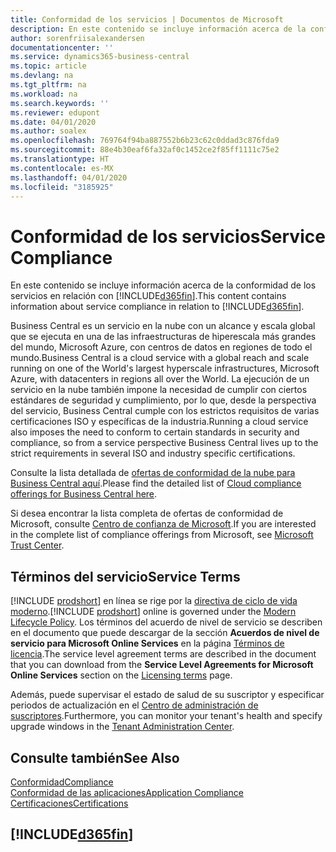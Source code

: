 ```yaml
---
title: Conformidad de los servicios | Documentos de Microsoft
description: En este contenido se incluye información acerca de la conformidad de los servicios en relación con Business Central.
author: sorenfriisalexandersen
documentationcenter: ''
ms.service: dynamics365-business-central
ms.topic: article
ms.devlang: na
ms.tgt_pltfrm: na
ms.workload: na
ms.search.keywords: ''
ms.reviewer: edupont
ms.date: 04/01/2020
ms.author: soalex
ms.openlocfilehash: 769764f94ba887552b6b23c62c0ddad3c876fda9
ms.sourcegitcommit: 88e4b30eaf6fa32af0c1452ce2f85ff1111c75e2
ms.translationtype: HT
ms.contentlocale: es-MX
ms.lasthandoff: 04/01/2020
ms.locfileid: "3185925"
---
```

# <a name="service-compliance"></a><span data-ttu-id="04058-103">Conformidad de los servicios</span><span class="sxs-lookup"><span data-stu-id="04058-103">Service Compliance</span></span>
<span data-ttu-id="04058-104">En este contenido se incluye información acerca de la conformidad de los servicios en relación con [!INCLUDE[d365fin](../includes/d365fin_md.md)].</span><span class="sxs-lookup"><span data-stu-id="04058-104">This content contains information about service compliance in relation to [!INCLUDE[d365fin](../includes/d365fin_md.md)].</span></span>  

<span data-ttu-id="04058-105">Business Central es un servicio en la nube con un alcance y escala global que se ejecuta en una de las infraestructuras de hiperescala más grandes del mundo, Microsoft Azure, con centros de datos en regiones de todo el mundo.</span><span class="sxs-lookup"><span data-stu-id="04058-105">Business Central is a cloud service with a global reach and scale running on one of the World's largest hyperscale infrastructures, Microsoft Azure, with datacenters in regions all over the World.</span></span> <span data-ttu-id="04058-106">La ejecución de un servicio en la nube también impone la necesidad de cumplir con ciertos estándares de seguridad y cumplimiento, por lo que, desde la perspectiva del servicio, Business Central cumple con los estrictos requisitos de varias certificaciones ISO y específicas de la industria.</span><span class="sxs-lookup"><span data-stu-id="04058-106">Running a cloud service also imposes the need to conform to certain standards in security and compliance, so from a service perspective Business Central lives up to the strict requirements in several ISO and industry specific certifications.</span></span>

<span data-ttu-id="04058-107">Consulte la lista detallada de [ofertas de conformidad de la nube para Business Central aquí](https://aka.ms/d365-compliance-list).</span><span class="sxs-lookup"><span data-stu-id="04058-107">Please find the detailed list of [Cloud compliance offerings for Business Central here](https://aka.ms/d365-compliance-list).</span></span>

<span data-ttu-id="04058-108">Si desea encontrar la lista completa de ofertas de conformidad de Microsoft, consulte [Centro de confianza de Microsoft](https://www.microsoft.com/trustcenter/compliance/complianceofferings).</span><span class="sxs-lookup"><span data-stu-id="04058-108">If you are interested in the complete list of compliance offerings from Microsoft, see [Microsoft Trust Center](https://www.microsoft.com/trustcenter/compliance/complianceofferings).</span></span>

## <a name="service-terms"></a><span data-ttu-id="04058-109">Términos del servicio</span><span class="sxs-lookup"><span data-stu-id="04058-109">Service Terms</span></span>

<span data-ttu-id="04058-110">[!INCLUDE [prodshort](../includes/prodshort.md)] en línea se rige por la [directiva de ciclo de vida moderno](https://support.microsoft.com/help/30881/modern-lifecycle-policy).</span><span class="sxs-lookup"><span data-stu-id="04058-110">[!INCLUDE [prodshort](../includes/prodshort.md)] online is governed under the [Modern Lifecycle Policy](https://support.microsoft.com/help/30881/modern-lifecycle-policy).</span></span> <span data-ttu-id="04058-111">Los términos del acuerdo de nivel de servicio se describen en el documento que puede descargar de la sección **Acuerdos de nivel de servicio para Microsoft Online Services** en la página [Términos de licencia](https://www.microsoft.com/licensing/product-licensing/products).</span><span class="sxs-lookup"><span data-stu-id="04058-111">The service level agreement terms are described in the document that you can download from the **Service Level Agreements for Microsoft Online Services** section on the [Licensing terms](https://www.microsoft.com/licensing/product-licensing/products) page.</span></span>  

<span data-ttu-id="04058-112">Además, puede supervisar el estado de salud de su suscriptor y especificar periodos de actualización en el [Centro de administración de suscriptores](/dynamics365/business-central/dev-itpro/administration/tenant-admin-center).</span><span class="sxs-lookup"><span data-stu-id="04058-112">Furthermore, you can monitor your tenant's health and specify upgrade windows in the [Tenant Administration Center](/dynamics365/business-central/dev-itpro/administration/tenant-admin-center).</span></span>  

## <a name="see-also"></a><span data-ttu-id="04058-113">Consulte también</span><span class="sxs-lookup"><span data-stu-id="04058-113">See Also</span></span>

[<span data-ttu-id="04058-114">Conformidad</span><span class="sxs-lookup"><span data-stu-id="04058-114">Compliance</span></span>](compliance-overview.md)  
[<span data-ttu-id="04058-115">Conformidad de las aplicaciones</span><span class="sxs-lookup"><span data-stu-id="04058-115">Application Compliance</span></span>](compliance-application-compliance.md)  
[<span data-ttu-id="04058-116">Certificaciones</span><span class="sxs-lookup"><span data-stu-id="04058-116">Certifications</span></span>](compliance-certifications.md)  

## [!INCLUDE[d365fin](../includes/free_trial_md.md)]  
